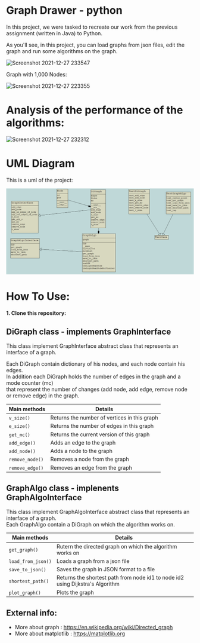 # Graph Drawer - python
In this project, we were tasked to recreate our work from the previous assignment (written in Java) to Python.

As you'll see, in this project, you can load graphs from json files, edit the graph and run some algorithms on the graph.

![Screenshot 2021-12-27 233547](https://user-images.githubusercontent.com/43110158/147508794-28eb6cbd-c2db-4b65-89f7-97b7fc79d2c7.png)

Graph with 1,000 Nodes:

![Screenshot 2021-12-27 223355](https://user-images.githubusercontent.com/43110158/147508451-0958ec2e-b77b-4b56-80c3-56ba358ba13f.png)


# Analysis of the performance of the algorithms:

![Screenshot 2021-12-27 232312](https://user-images.githubusercontent.com/43110158/147508128-080c7d0a-e1d4-40e3-af4f-0393b710bbd4.png)

# UML Diagram

This is a uml of the project:

![Class Diagram](ClassesDiagram.png)

# How To Use:

__1. Clone this repository:__

## DiGraph class - implements GraphInterface

This class implement GraphInterface abstract class that represents an interface of a graph.

Each DiGraph contain dictionary of his nodes, and each node contain his edges.\
In addition each DiGraph holds the number of edges in the graph and a mode counter (mc)\
that represent the number of changes (add node, add edge, remove node or remove edge) in the graph.


| **Main methods**      |    **Details**        |
|-----------------|-----------------------|
| `v_size()` | Returns the number of vertices in this graph |
| `e_size()` | Returns the number of edges in this graph |
| `get_mc()` | Returns the current version of this graph |
| `add_edge()` | Adds an edge to the graph |
| `add_node()` | Adds a node to the graph |
| `remove_node()` | Removes a node from the graph |
| `remove_edge()` | Removes an edge from the graph |



## GraphAlgo class - implenents GraphAlgoInterface
This class implement GraphAlgoInterface abstract class that represents an interface of a graph.\
Each GraphAlgo contain a DiGraph on which the algorithm works on.


| **Main methods**      |    **Details**        |
|-----------------|-----------------------|
| `get_graph()` | Rutern the directed graph on which the algorithm works on |
| `load_from_json()` | Loads a graph from a json file |
| `save_to_json()` | Saves the graph in JSON format to a file |
| `shortest_path()` | Returns the shortest path from node id1 to node id2 using Dijkstra's Algorithm |
| `plot_graph()` | Plots the graph |

## External info:
- More about graph : https://en.wikipedia.org/wiki/Directed_graph
- More about matplotlib : https://matplotlib.org   
